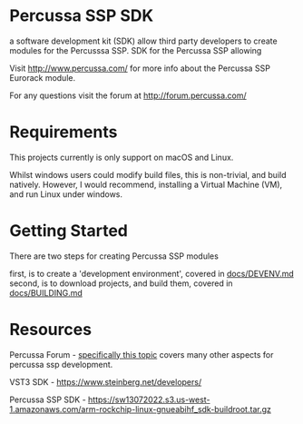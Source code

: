 # Percussa SSP SDK

a software development kit (SDK) allow third party developers to create modules for the Percusssa SSP.
SDK for the Percussa SSP allowing 


Visit http://www.percussa.com/ for more info about the Percussa SSP Eurorack module. 

For any questions visit the forum at http://forum.percussa.com/ 



# Requirements

This projects currently is only support on macOS and Linux.

Whilst windows users could modify build files, this is non-trivial, and build natively.
However, I would recommend, installing a Virtual Machine (VM), and run Linux under windows.


# Getting Started

There are two steps for creating Percussa SSP modules

first, is to create a 'development environment', covered in [docs/DEVENV.md](docs/DEVENV.md)
second, is to download projects, and build them, covered in [docs/BUILDING.md](docs/BUILDING.md)


# Resources

Percussa Forum - [specifically this topic](https://forum.percussa.com/t/creating-modules-for-the-ssp-aka-ssp-sdk-updated)
covers many other aspects for percussa ssp development.

VST3 SDK - https://www.steinberg.net/developers/

Percussa SSP SDK - https://sw13072022.s3.us-west-1.amazonaws.com/arm-rockchip-linux-gnueabihf_sdk-buildroot.tar.gz
